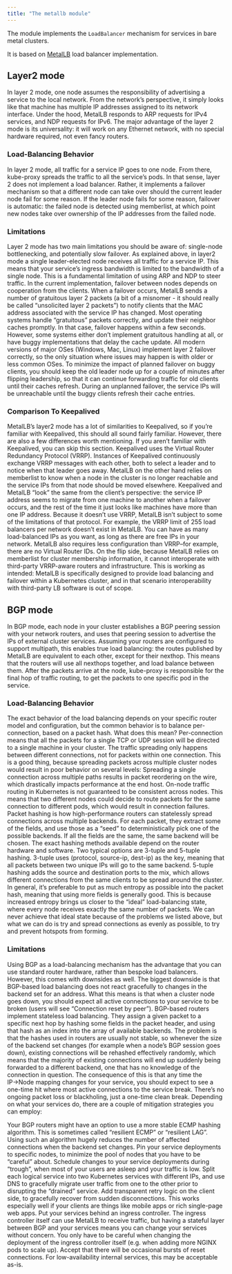 ```yaml
---
title: "The metallb module"
---
```


The module implements the `LoadBalancer` mechanism for services in bare metal clusters.

It is based on [MetalLB](https://metallb.universe.tf/) load balancer implementation.

## Layer2 mode

In layer 2 mode, one node assumes the responsibility of advertising a service to the local network. From the network’s perspective, it simply looks like that machine has multiple IP addresses assigned to its network interface.
Under the hood, MetalLB responds to ARP requests for IPv4 services, and NDP requests for IPv6.
The major advantage of the layer 2 mode is its universality: it will work on any Ethernet network, with no special hardware required, not even fancy routers.

### Load-Balancing Behavior

In layer 2 mode, all traffic for a service IP goes to one node. From there, kube-proxy spreads the traffic to all the service’s pods.
In that sense, layer 2 does not implement a load balancer. Rather, it implements a failover mechanism so that a different node can take over should the current leader node fail for some reason.
If the leader node fails for some reason, failover is automatic: the failed node is detected using memberlist, at which point new nodes take over ownership of the IP addresses from the failed node.

### Limitations

Layer 2 mode has two main limitations you should be aware of: single-node bottlenecking, and potentially slow failover.
As explained above, in layer2 mode a single leader-elected node receives all traffic for a service IP. This means that your service’s ingress bandwidth is limited to the bandwidth of a single node. This is a fundamental limitation of using ARP and NDP to steer traffic.
In the current implementation, failover between nodes depends on cooperation from the clients. When a failover occurs, MetalLB sends a number of gratuitous layer 2 packets (a bit of a misnomer - it should really be called “unsolicited layer 2 packets”) to notify clients that the MAC address associated with the service IP has changed.
Most operating systems handle “gratuitous” packets correctly, and update their neighbor caches promptly. In that case, failover happens within a few seconds. However, some systems either don’t implement gratuitous handling at all, or have buggy implementations that delay the cache update.
All modern versions of major OSes (Windows, Mac, Linux) implement layer 2 failover correctly, so the only situation where issues may happen is with older or less common OSes.
To minimize the impact of planned failover on buggy clients, you should keep the old leader node up for a couple of minutes after flipping leadership, so that it can continue forwarding traffic for old clients until their caches refresh.
During an unplanned failover, the service IPs will be unreachable until the buggy clients refresh their cache entries.

### Comparison To Keepalived

MetalLB’s layer2 mode has a lot of similarities to Keepalived, so if you’re familiar with Keepalived, this should all sound fairly familiar. However, there are also a few differences worth mentioning. If you aren’t familiar with Keepalived, you can skip this section.
Keepalived uses the Virtual Router Redundancy Protocol (VRRP). Instances of Keepalived continuously exchange VRRP messages with each other, both to select a leader and to notice when that leader goes away.
MetalLB on the other hand relies on memberlist to know when a node in the cluster is no longer reachable and the service IPs from that node should be moved elsewhere.
Keepalived and MetalLB “look” the same from the client’s perspective: the service IP address seems to migrate from one machine to another when a failover occurs, and the rest of the time it just looks like machines have more than one IP address.
Because it doesn’t use VRRP, MetalLB isn’t subject to some of the limitations of that protocol. For example, the VRRP limit of 255 load balancers per network doesn’t exist in MetalLB. You can have as many load-balanced IPs as you want, as long as there are free IPs in your network. MetalLB also requires less configuration than VRRP–for example, there are no Virtual Router IDs.
On the flip side, because MetalLB relies on memberlist for cluster membership information, it cannot interoperate with third-party VRRP-aware routers and infrastructure. This is working as intended: MetalLB is specifically designed to provide load balancing and failover within a Kubernetes cluster, and in that scenario interoperability with third-party LB software is out of scope.

## BGP mode

In BGP mode, each node in your cluster establishes a BGP peering session with your network routers, and uses that peering session to advertise the IPs of external cluster services.
Assuming your routers are configured to support multipath, this enables true load balancing: the routes published by MetalLB are equivalent to each other, except for their nexthop. This means that the routers will use all nexthops together, and load balance between them.
After the packets arrive at the node, kube-proxy is responsible for the final hop of traffic routing, to get the packets to one specific pod in the service.

### Load-Balancing Behavior

The exact behavior of the load balancing depends on your specific router model and configuration, but the common behavior is to balance per-connection, based on a packet hash. What does this mean?
Per-connection means that all the packets for a single TCP or UDP session will be directed to a single machine in your cluster. The traffic spreading only happens between different connections, not for packets within one connection.
This is a good thing, because spreading packets across multiple cluster nodes would result in poor behavior on several levels:
Spreading a single connection across multiple paths results in packet reordering on the wire, which drastically impacts performance at the end host.
On-node traffic routing in Kubernetes is not guaranteed to be consistent across nodes. This means that two different nodes could decide to route packets for the same connection to different pods, which would result in connection failures.
Packet hashing is how high-performance routers can statelessly spread connections across multiple backends. For each packet, they extract some of the fields, and use those as a “seed” to deterministically pick one of the possible backends. If all the fields are the same, the same backend will be chosen.
The exact hashing methods available depend on the router hardware and software. Two typical options are 3-tuple and 5-tuple hashing. 3-tuple uses (protocol, source-ip, dest-ip) as the key, meaning that all packets between two unique IPs will go to the same backend. 5-tuple hashing adds the source and destination ports to the mix, which allows different connections from the same clients to be spread around the cluster.
In general, it’s preferable to put as much entropy as possible into the packet hash, meaning that using more fields is generally good. This is because increased entropy brings us closer to the “ideal” load-balancing state, where every node receives exactly the same number of packets. We can never achieve that ideal state because of the problems we listed above, but what we can do is try and spread connections as evenly as possible, to try and prevent hotspots from forming.

### Limitations

Using BGP as a load-balancing mechanism has the advantage that you can use standard router hardware, rather than bespoke load balancers. However, this comes with downsides as well.
The biggest downside is that BGP-based load balancing does not react gracefully to changes in the backend set for an address. What this means is that when a cluster node goes down, you should expect all active connections to your service to be broken (users will see “Connection reset by peer”).
BGP-based routers implement stateless load balancing. They assign a given packet to a specific next hop by hashing some fields in the packet header, and using that hash as an index into the array of available backends.
The problem is that the hashes used in routers are usually not stable, so whenever the size of the backend set changes (for example when a node’s BGP session goes down), existing connections will be rehashed effectively randomly, which means that the majority of existing connections will end up suddenly being forwarded to a different backend, one that has no knowledge of the connection in question.
The consequence of this is that any time the IP→Node mapping changes for your service, you should expect to see a one-time hit where most active connections to the service break. There’s no ongoing packet loss or blackholing, just a one-time clean break.
Depending on what your services do, there are a couple of mitigation strategies you can employ:

Your BGP routers might have an option to use a more stable ECMP hashing algorithm. This is sometimes called “resilient ECMP” or “resilient LAG”. Using such an algorithm hugely reduces the number of affected connections when the backend set changes.
Pin your service deployments to specific nodes, to minimize the pool of nodes that you have to be “careful” about.
Schedule changes to your service deployments during “trough”, when most of your users are asleep and your traffic is low.
Split each logical service into two Kubernetes services with different IPs, and use DNS to gracefully migrate user traffic from one to the other prior to disrupting the “drained” service.
Add transparent retry logic on the client side, to gracefully recover from sudden disconnections. This works especially well if your clients are things like mobile apps or rich single-page web apps.
Put your services behind an ingress controller. The ingress controller itself can use MetalLB to receive traffic, but having a stateful layer between BGP and your services means you can change your services without concern. You only have to be careful when changing the deployment of the ingress controller itself (e.g. when adding more NGINX pods to scale up).
Accept that there will be occasional bursts of reset connections. For low-availability internal services, this may be acceptable as-is.
